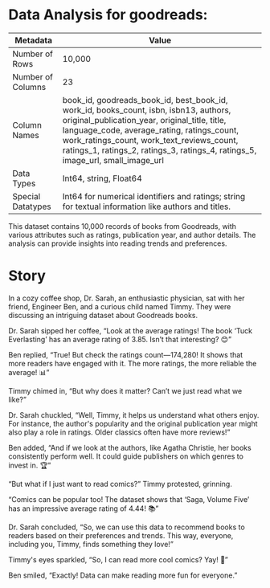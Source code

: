 # Data Analysis for goodreads:

| Metadata                     | Value        |
|------------------------------|--------------|
| Number of Rows               | 10,000       |
| Number of Columns            | 23           |
| Column Names                 | book_id, goodreads_book_id, best_book_id, work_id, books_count, isbn, isbn13, authors, original_publication_year, original_title, title, language_code, average_rating, ratings_count, work_ratings_count, work_text_reviews_count, ratings_1, ratings_2, ratings_3, ratings_4, ratings_5, image_url, small_image_url |
| Data Types                   | Int64, string, Float64 |
| Special Datatypes            | Int64 for numerical identifiers and ratings; string for textual information like authors and titles. |

This dataset contains 10,000 records of books from Goodreads, with various attributes such as ratings, publication year, and author details. The analysis can provide insights into reading trends and preferences.

# Story

In a cozy coffee shop, Dr. Sarah, an enthusiastic physician, sat with her friend, Engineer Ben, and a curious child named Timmy. They were discussing an intriguing dataset about Goodreads books.

Dr. Sarah sipped her coffee, “Look at the average ratings! The book ‘Tuck Everlasting’ has an average rating of 3.85. Isn’t that interesting? 😊”

Ben replied, “True! But check the ratings count—174,280! It shows that more readers have engaged with it. The more ratings, the more reliable the average! 📊”

Timmy chimed in, “But why does it matter? Can’t we just read what we like?”

Dr. Sarah chuckled, “Well, Timmy, it helps us understand what others enjoy. For instance, the author's popularity and the original publication year might also play a role in ratings. Older classics often have more reviews!”

Ben added, “And if we look at the authors, like Agatha Christie, her books consistently perform well. It could guide publishers on which genres to invest in. 🏆”

“But what if I just want to read comics?” Timmy protested, grinning.

“Comics can be popular too! The dataset shows that ‘Saga, Volume Five’ has an impressive average rating of 4.44! 📚”

Dr. Sarah concluded, “So, we can use this data to recommend books to readers based on their preferences and trends. This way, everyone, including you, Timmy, finds something they love!” 

Timmy's eyes sparkled, “So, I can read more cool comics? Yay! 🎉” 

Ben smiled, “Exactly! Data can make reading more fun for everyone.”